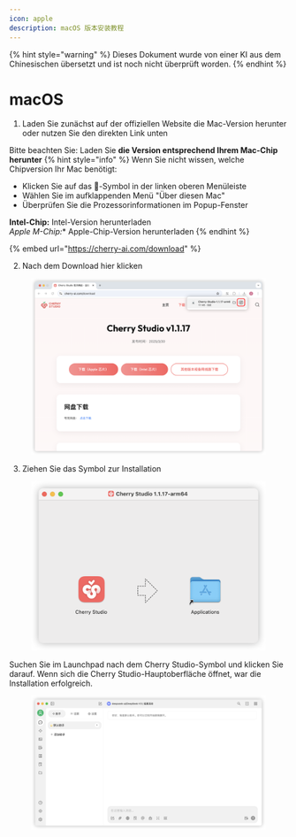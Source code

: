 ```yaml
---
icon: apple
description: macOS 版本安装教程
---
```


{% hint style="warning" %}
Dieses Dokument wurde von einer KI aus dem Chinesischen übersetzt und ist noch nicht überprüft worden.
{% endhint %}

# macOS

1.  Laden Sie zunächst auf der offiziellen Website die Mac-Version herunter oder nutzen Sie den direkten Link unten

Bitte beachten Sie: Laden Sie **die Version entsprechend Ihrem Mac-Chip herunter**
{% hint style="info" %}
Wenn Sie nicht wissen, welche Chipversion Ihr Mac benötigt:

*   Klicken Sie auf das -Symbol in der linken oberen Menüleiste
*   Wählen Sie im aufklappenden Menü "Über diesen Mac"
*   Überprüfen Sie die Prozessorinformationen im Popup-Fenster

**Intel-Chip:** Intel-Version herunterladen  
**Apple M*-Chip:** Apple-Chip-Version herunterladen
{% endhint %}

{% embed url="https://cherry-ai.com/download" %}

2.  Nach dem Download hier klicken

<figure><img src="../../.gitbook/assets/Mac下载.png" alt=""><figcaption></figcaption></figure>

3.  Ziehen Sie das Symbol zur Installation

<figure><img src="../../.gitbook/assets/Mac拖拽安装.png" alt=""><figcaption></figcaption></figure>

Suchen Sie im Launchpad nach dem Cherry Studio-Symbol und klicken Sie darauf. Wenn sich die Cherry Studio-Hauptoberfläche öffnet, war die Installation erfolgreich.

<figure><img src="../../.gitbook/assets/Mac安装成功.png" alt=""><figcaption></figcaption></figure>